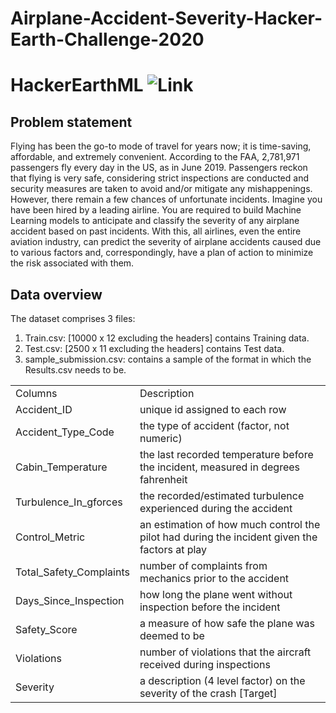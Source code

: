 # Airplane-Accident-Severity-Hacker-Earth-Challenge-2020
# HackerEarthML ![Link](https://www.hackerearth.com/challenges/competitive/airplane-accident-severity-hackerearth-machine-learning-challenge)

## Problem statement
Flying has been the go-to mode of travel for years now; it is time-saving, affordable, and extremely convenient. According to the FAA, 2,781,971 passengers fly every day in the US, as in June 2019. Passengers reckon that flying is very safe, considering strict inspections are conducted and security measures are taken to avoid and/or mitigate any mishappenings. However, there remain a few chances of unfortunate incidents.
Imagine you have been hired by a leading airline. You are required to build Machine Learning models to anticipate and classify the severity of any airplane accident based on past incidents. With this, all airlines, even the entire aviation industry, can predict the severity of airplane accidents caused due to various factors and, correspondingly, have a plan of action to minimize the risk associated with them.

## Data overview
The dataset comprises 3 files: 

1. Train.csv: [10000 x 12 excluding the headers] contains Training data.
2. Test.csv: [2500 x 11 excluding the headers] contains Test data.
3. sample_submission.csv: contains a sample of the format in which the Results.csv needs to be.


|||
|--- |--- |
|Columns|Description|
|Accident_ID|unique id assigned to each row|
|Accident_Type_Code|the type of accident (factor, not numeric)|
|Cabin_Temperature|the last recorded temperature before the incident, measured in degrees fahrenheit|
|Turbulence_In_gforces|the recorded/estimated turbulence experienced during the accident|
|Control_Metric|an estimation of how much control the pilot had during the incident given the factors at play|
|Total_Safety_Complaints|number of complaints from mechanics prior to the accident|
|Days_Since_Inspection|how long the plane went without inspection before the incident|
|Safety_Score|a measure of how safe the plane was deemed to be|
|Violations|number of violations that the aircraft received during inspections|
|Severity|a description (4 level factor) on the severity of the crash [Target]|
